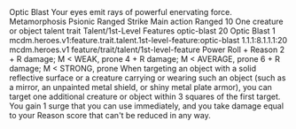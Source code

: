 <ability>
  <name>Optic Blast</name>
  <flavor>Your eyes emit rays of powerful enervating force.</flavor>
  <keywords>
    <keyword>Metamorphosis</keyword>
    <keyword>Psionic</keyword>
    <keyword>Ranged</keyword>
    <keyword>Strike</keyword>
  </keywords>
  <type>Main action</type>
  <distance>Ranged 10</distance>
  <target>One creature or object</target>
  <metadata>
    <class>talent</class>
    <feature_type>trait</feature_type>
    <file_dpath>Talent/1st-Level Features</file_dpath>
    <item_id>optic-blast</item_id>
    <item_index>20</item_index>
    <item_name>Optic Blast</item_name>
    <level>1</level>
    <scc>mcdm.heroes.v1:feature.trait.talent.1st-level-feature:optic-blast</scc>
    <scdc>1.1.1:8.1.1.1:20</scdc>
    <source>mcdm.heroes.v1</source>
    <type>feature/trait/talent/1st-level-feature</type>
  </metadata>
  <effects>
    <effect type="roll">
      <roll>Power Roll + Reason</roll>
      <t1>2 + R damage; M &lt; WEAK, prone</t1>
      <t2>4 + R damage; M &lt; AVERAGE, prone</t2>
      <t3>6 + R damage; M &lt; STRONG, prone</t3>
    </effect>
    <effect type="mundane">When targeting an object with a solid reflective surface or a creature carrying or wearing such an object (such as a mirror, an unpainted metal shield, or shiny metal plate armor), you can target one additional creature or object within 3 squares of the first target.</effect>
    <effect type="mundane" name="Strained">You gain 1 surge that you can use immediately, and you take damage equal to your Reason score that can&apos;t be reduced in any way.</effect>
  </effects>
</ability>
